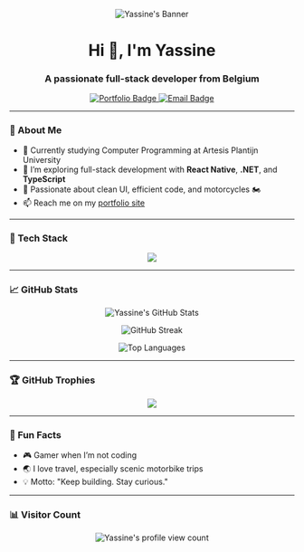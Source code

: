 <p align="center">
  <img src="https://capsule-render.vercel.app/api?type=waving&color=0d3b50&height=200&section=header&text=Yassine%20Benmendour&fontSize=40&fontColor=ffffff" alt="Yassine's Banner" />
</p>

<h1 align="center">Hi 👋, I'm Yassine</h1>
<h3 align="center">A passionate full-stack developer from Belgium</h3>

<p align="center">
  <a href="https://yassinedev-portfolio.vercel.app/" target="_blank">
    <img src="https://img.shields.io/badge/Portfolio-Visit-yellow?style=for-the-badge&logo=vercel" alt="Portfolio Badge"/>
  </a>
  <a href="mailto:yassineben-2004@hotmail.com">
    <img src="https://img.shields.io/badge/Email-Contact-blue?style=for-the-badge&logo=gmail" alt="Email Badge"/>
  </a>
</p>

---

### 🧠 About Me

- 🔭 Currently studying Computer Programming at Artesis Plantijn University  
- 🌱 I’m exploring full-stack development with **React Native**, **.NET**, and **TypeScript**  
- 🚀 Passionate about clean UI, efficient code, and motorcycles 🏍️  
- 📫 Reach me on my [portfolio site](https://yassinedev-portfolio.vercel.app/)

---

### 🚀 Tech Stack

<p align="center">
  <img src="https://skillicons.dev/icons?i=react,mongodb,nodejs,ts,js,html,css,cs,dotnet" />
</p>

---

### 📈 GitHub Stats

<p align="center">
  <img src="https://github-readme-stats.vercel.app/api?username=ybn0223&show_icons=true&theme=radical" alt="Yassine's GitHub Stats" />
</p>

<p align="center">
  <img src="https://streak-stats.demolab.com?user=ybn0223&theme=radical&hide_border=true" alt="GitHub Streak" />
</p>

<p align="center">
  <img src="https://github-readme-stats.vercel.app/api/top-langs/?username=ybn0223&layout=compact&theme=radical" alt="Top Languages" />
</p>

---

### 🏆 GitHub Trophies

<p align="center">
  <img src="https://github-profile-trophy.vercel.app/?username=ybn0223&theme=darkhub&no-bg=true&margin-w=15" />
</p>

---

### 📍 Fun Facts

- 🎮 Gamer when I’m not coding
- 🌏 I love travel, especially scenic motorbike trips
- 💡 Motto: "Keep building. Stay curious."

---

### 📊 Visitor Count

<p align="center">
  <img src="https://komarev.com/ghpvc/?username=ybn0223&style=flat-square&color=blue" alt="Yassine's profile view count" />
</p>
